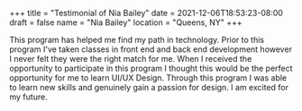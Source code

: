 +++
title = "Testimonial of Nia Bailey"
date = 2021-12-06T18:53:23-08:00
draft = false
name = "Nia Bailey"
location = "Queens, NY"
+++

This program has helped me find my path in technology. Prior to this program
I've taken classes in front end and back end development however I never felt
they were the right match for me. When I received the opportunity to participate
in this program I thought this would be the perfect opportunity for me to learn
UI/UX Design. Through this program I was able to learn new skills and genuinely
gain a passion for design. I am excited for my future.
